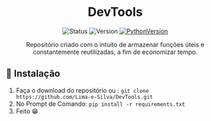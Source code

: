 <div align="center">

 # DevTools
 
![Status](https://img.shields.io/badge/status-ativo-yellowgreen?style=for-the-badge)
![Version](https://img.shields.io/badge/versão-1.0-blue?style=for-the-badge)
[![PythonVersion](https://img.shields.io/badge/python-3.10-blue?style=for-the-badge&logo=python&logoColor=white)](https://www.python.org/downloads/)

 Repositório criado com o intuito de armazenar funções úteis e constantemente reutilizadas, a fim de economizar tempo.
 
 </div>




## 🚀 Instalação
 1. Faça o download do repositório ou : ```git clone https://github.com/Lima-e-Silva/DevTools.git```
 2. No Prompt de Comando: ```pip install -r requirements.txt```
 3. Feito 😁
 
